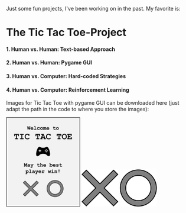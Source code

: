 Just some fun projects, I've been working on in the past. My favorite is:

# The Tic Tac Toe-Project
#### 1. Human vs. Human: Text-based Approach
#### 2. Human vs. Human: Pygame GUI
#### 3. Human vs. Computer: Hard-coded Strategies
#### 4. Human vs. Computer: Reinforcement Learning


Images for Tic Tac Toe with pygame GUI can be downloaded here (just adapt the path in the code to where you store the images):

<img src="images/cover.png" width="200">   <img src="images/x.png" width="100">   <img src="images/o.png" width="100">
